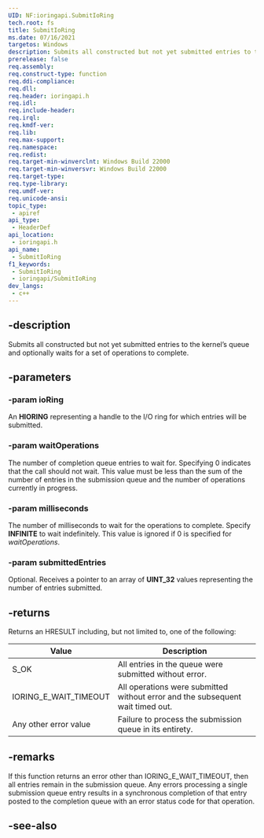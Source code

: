 ```yaml
---
UID: NF:ioringapi.SubmitIoRing
tech.root: fs
title: SubmitIoRing
ms.date: 07/16/2021
targetos: Windows
description: Submits all constructed but not yet submitted entries to the kernel’s queue and optionally waits for a set of operations to complete.
prerelease: false
req.assembly: 
req.construct-type: function
req.ddi-compliance: 
req.dll: 
req.header: ioringapi.h
req.idl: 
req.include-header: 
req.irql: 
req.kmdf-ver: 
req.lib: 
req.max-support: 
req.namespace: 
req.redist: 
req.target-min-winverclnt: Windows Build 22000 
req.target-min-winversvr: Windows Build 22000
req.target-type: 
req.type-library: 
req.umdf-ver: 
req.unicode-ansi: 
topic_type:
 - apiref
api_type:
 - HeaderDef
api_location:
 - ioringapi.h
api_name:
 - SubmitIoRing
f1_keywords:
 - SubmitIoRing
 - ioringapi/SubmitIoRing
dev_langs:
 - c++
---
```


## -description

Submits all constructed but not yet submitted entries to the kernel’s queue and optionally waits for a set of operations to complete.

## -parameters

### -param ioRing

An **HIORING** representing a handle to the I/O ring for which entries will be submitted.

### -param waitOperations

The number of completion queue entries to wait for. Specifying 0 indicates that the call should not wait. This value must be less than the sum of the number of entries in the submission queue and the number of operations currently in progress.

### -param milliseconds

The number of milliseconds to wait for the operations to complete. Specify **INFINITE** to wait indefinitely. This value is ignored if 0 is specified for *waitOperations*.

### -param submittedEntries

Optional. Receives a pointer to an array of **UINT_32** values representing the number of entries submitted.

## -returns

Returns an HRESULT including, but not limited to, one of the following:

| Value | Description |
|-------|-------------|
| S_OK  | All entries in the queue were submitted without error.         |
| IORING_E_WAIT_TIMEOUT | All operations were submitted without error and the subsequent wait timed out. |
| Any other error value | Failure to process the submission queue in its entirety. |


## -remarks

If this function returns an error other than IORING_E_WAIT_TIMEOUT, then all entries remain in the submission queue. Any errors processing a single submission queue entry results in a synchronous completion of that entry posted to the completion queue with an error status code for that operation. 

## -see-also


